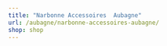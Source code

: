 ```yaml
---
title: "Narbonne Accessoires  Aubagne"
url: /aubagne/narbonne-accessoires-aubagne/
shop: shop
---
```

